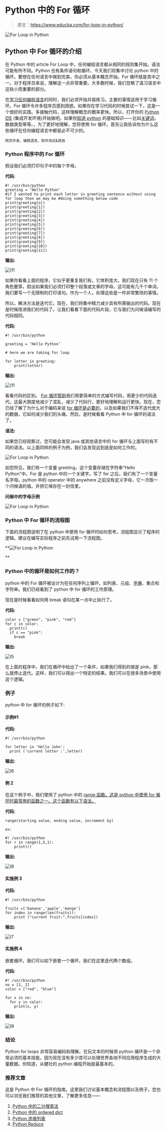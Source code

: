 # Python 中的 For 循环

> 原文：<https://www.educba.com/for-loop-in-python/>

![For Loop in Python](img/a836c85a27e260c7390714ebd30a20bb.png)



## Python 中 For 循环的介绍

在 Python 中的 article For Loop 中，任何编程语言都从相同的规则集开始。语法可能有所不同。Python 也有条件语句和循环。今天我们将集中讨论 python 中的循环。要想在任何语言中做到完美，你必须从基本概念开始。For 循环就是其中之一。对于程序员来说，理解这一点非常重要。大多数时候，我们忽略了温习语言中这些小而重要的部分。

在[学习任何编程语言](https://www.educba.com/what-is-a-programming-language/)的同时，我们必须开始并肩练习。主要的事情适用于学习循环。For 循环令许多程序员感到困惑。如果你在学习代码的时候尝试一下，这是一个很好的实践。多接触代码，这样理解概念的概率更快。所以，打开你的 [Python IDE](https://www.educba.com/python-ide-for-windows/) (集成开发环境)开始做吧。如果你[知道 python](https://www.educba.com/what-is-python/) 的基础知识——比如[关键词](https://www.educba.com/python-keywords/)，数据类型等等。，为了更好地理解，您将使用 for 循环。首先让我告诉你为什么这些循环在任何编程语言中都是必不可少的。

<small>网页开发、编程语言、软件测试&其他</small>

### Python 程序中的 For 循环

假设我们必须打印句子中的每个字母。

**代码:**

```
#! /usr/bin/python
greeting = ‘Hello Python’
#if I wanted to print each letter in greeting sentence without using for loop then we may be #doing something below code
print(greeting[o])
print(greeting[1])
print(greeting[2])
print(greeting[3])
print(greeting[4])
print(greeting[5])
print(greeting[6])
print(greeting[7])
print(greeting[8])
print(greeting[9])
print(greeting[10])
print(greeting[11])
```

**输出:**

![l11](img/1487fd03dcef9ed0fbc675446da0310c.png)



如果你看看上面的程序，它似乎更重复我们有。它体积庞大。我们现在只有 11 个角色要穿。假设如果我们必须打印整个段落或文章的字母，这可能有几千个单词。我们要写一个无限制的打印语句。作为一个人，处理这些是一件非常繁琐的事情。

所以，解决方法是迭代它。现在，我们将集中精力减少具有所需输出的代码。现在是时候改进我们的代码了。让我们看看下面的代码片段，它与我们为问候语编写的代码相同。

**代码:**

```
#! /usr/bin/python

greeting = ‘Hello Python’

# here we are taking for loop

for letter in greeting:
	print(letter) 
```

**输出:**

![l11](img/7c5dcd9e150f37003d85dc28a936bfcb.png)



看看代码的区别。 [For 循环帮助](https://www.educba.com/for-loop-in-c/)我们用更简单的方式编写代码，用更少的代码迭代。这最大限度地减少了混乱，减少了代码行，更好地理解和运行更快。现在，您已经了解了为什么对于编码来说 [for 循环是必要的](https://www.educba.com/for-loop-in-powershell/)，以及如果我们不得不迭代庞大的数据，它如何减少我们的头痛。然后，是时候看看 Python 中 for 循环的语法了。

**语法:**

如果您已经观察过，您可能会发现 java 或其他语言中的 for 循环与上面写的有不同的语法。以上面同样的例子为例，我们会发现这到底是如何工作的。

![For Loop in Python](img/42c22f88fc55b1b081ba12953a976071.png)



如您所见，我们有一个变量 greeting，这个变量存储在字符串“Hello Python”中。For 是 python 中的一个关键字。写了 for 之后，我们有了一个变量名字母。python 中的 operator 中的 anywhere 之前没有定义字母，它一次取一个问候语的值。并把它保存在一封信里。

**问候中的字母示例**

![For Loop in Python](img/f9359cb47ef4520faa17331faccfb9ed.png)



### Python 中 For 循环的流程图

下面的流程图说明了在 python 中使用 for 循环时如何思考。流程图显示了程序的逻辑。建议在编写实际程序之前先试用一下流程图。

**![For Loop in Python](img/03fed22e131e7290de4da17c54dc6952.png)

** 

### Python 中的循环是如何工作的？

python 中的 For 循环被设计为在任何序列上循环，如列表、元组、[字典](https://www.educba.com/dictionary-in-python/)、集合和字符串。我们已经看到了 python 中 for 循环的工作原理。

现在是时候看看如何用 break 语句在某一点中止执行了。

**代码:**

```
color = ["green", "pink", "red"]
for c in color:
  print(c) 
  if c == "pink":
    break 
```

**输出:**

![l5](img/8aff07355ccb7bd24ce05dc556eb0ffe.png)



在上面的程序中，我们在循环中给出了一个条件，如果我们得到的值是 pink，那么就停止迭代。这样，我们可以得出一个特定的结果。我们可以在很多场景中使用这个逻辑。

### 例子

python 中 for 循环的例子如下:

#### 示例#1

**代码:**

```
#! /usr/bin/python

for letter in ‘Hello John':
  print ('current letter :',letter) 
```

**输出:**

![l6](img/b0b2f85f15569f6a4108193fa71f727d.png)



#### **例 2**

在这个例子中，我们使用了 python 中的 [range 函数。这是 python 中使用 for 循环时最常用的函数之一。这个函数有以下语法。](https://www.educba.com/python-range-function/)

**代码:**

```
range(starting value, ending value, increment by)

ex:

#! /usr/bin/python
for r in range(1,5,1):
    print(r) 
```

**输出:**

![l8](img/9a2f7830c4f69f1589c0cda6e24fcc5d.png)



#### 实施例 3

**代码:**

```
#! /usr/bin/python

fruits =['banana','apple','mango']
for index in range(len(fruits)):
    print ("current fruit:",fruits[index]) 
```

**输出:**

![l7](img/ae8077c98558772452ec6c4cd090c2e7.png)



#### 实施例 4

嵌套循环。我们可以如下嵌套一个循环。我们在这里迭代两个数组。

**代码:**

```
#! /usr/bin/python
no = [1, 2]
color = ["red", "blue"]

for x in no:
  for y in color:
    print(x, y) 
```

**输出:**

![l9](img/e24e4a84169ab4b799be5632d79323e9.png)



### 结论

Python for loops 非常容易编码和理解。在玩文本的时候用 python 循环是一个非常必须的基本技能，因为现在没有多少库可以处理世界各地不同应用程序生成的大量数据。你知道，从健壮的 python 编程开始是最基本的。

### 推荐文章

这是 Python 中 For 循环的指南。这里我们讨论基本概念和流程图以及例子。您也可以浏览我们推荐的其他文章，了解更多信息——

1.  [Python 中的二分搜索法](https://www.educba.com/binary-search-in-python/)
2.  [Python 中的 ordered dict](https://www.educba.com/ordereddict-in-python/)
3.  [Python 连接列表](https://www.educba.com/python-join-list/)
4.  [Python Reduce](https://www.educba.com/python-reduce/)





